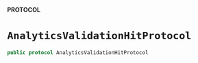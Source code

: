 **PROTOCOL**

# `AnalyticsValidationHitProtocol`

```swift
public protocol AnalyticsValidationHitProtocol
```
